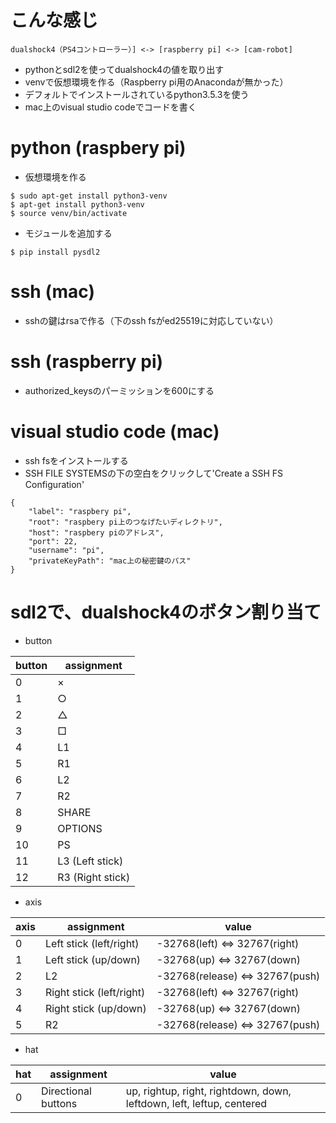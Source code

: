 # こんな感じ
```
dualshock4（PS4コントローラー）] <-> [raspberry pi] <-> [cam-robot]
```

- pythonとsdl2を使ってdualshock4の値を取り出す
- venvで仮想環境を作る（Raspberry pi用のAnacondaが無かった）
- デフォルトでインストールされているpython3.5.3を使う
- mac上のvisual studio codeでコードを書く

# python (raspbery pi)
- 仮想環境を作る

```
$ sudo apt-get install python3-venv
$ apt-get install python3-venv
$ source venv/bin/activate
```

- モジュールを追加する

```
$ pip install pysdl2
```

# ssh (mac)
- sshの鍵はrsaで作る（下のssh fsがed25519に対応していない）

# ssh (raspberry pi)
- authorized_keysのパーミッションを600にする

# visual studio code (mac)
- ssh fsをインストールする
- SSH FILE SYSTEMSの下の空白をクリックして'Create a SSH FS Configuration'

```
{
    "label": "raspbery pi",
    "root": "raspbery pi上のつなげたいディレクトリ",
    "host": "raspbery piのアドレス",
    "port": 22,
    "username": "pi",
    "privateKeyPath": "mac上の秘密鍵のパス"
}
```

# sdl2で、dualshock4のボタン割り当て

- button

|button  |assignment |
|---|---|
| 0 |× |
| 1 |○ |
| 2 |△ |
| 3 |□ |
| 4 |L1 |
| 5 |R1 |
| 6 |L2 |
| 7 |R2 |
| 8 |SHARE |
| 9 |OPTIONS |
|10 |PS |
|11 |L3 (Left stick) |
|12 |R3 (Right stick) |

- axis

|axis |assignment |value |
|---|---|---|
|0 | Left stick (left/right)  | -32768(left) <=> 32767(right) |
|1 | Left stick (up/down)     | -32768(up) <=> 32767(down) |
|2 | L2                       | -32768(release) <=> 32767(push) |
|3 | Right stick (left/right) | -32768(left) <=> 32767(right) |
|4 | Right stick (up/down)    | -32768(up) <=> 32767(down) |
|5 | R2                       | -32768(release) <=> 32767(push) |

- hat

|hat |assignment |value |
|---|---|---|
|0 | Directional buttons | up, rightup, right, rightdown, down, leftdown, left, leftup, centered|

